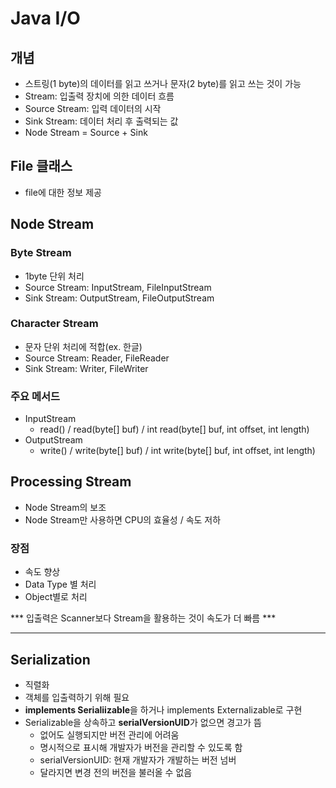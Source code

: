 # Java I/O
## 개념
- 스트링(1 byte)의 데이터를 읽고 쓰거나 문자(2 byte)를 읽고 쓰는 것이 가능
- Stream: 입출력 장치에 의한 데이터 흐름
- Source Stream: 입력 데이터의 시작
- Sink Stream: 데이터 처리 후 출력되는 값
- Node Stream = Source + Sink


## File 클래스
- file에 대한 정보 제공

## Node Stream
### Byte Stream
- 1byte 단위 처리
- Source Stream: InputStream, FileInputStream
- Sink Stream: OutputStream, FileOutputStream

### Character Stream
- 문자 단위 처리에 적합(ex. 한글)
- Source Stream: Reader, FileReader
- Sink Stream: Writer, FileWriter

### 주요 메서드
- InputStream
  + read() / read(byte[] buf) / int read(byte[] buf, int offset, int length)
- OutputStream
  + write() / write(byte[] buf) / int write(byte[] buf, int offset, int length)


## Processing Stream
- Node Stream의 보조
- Node Stream만 사용하면 CPU의 효율성 / 속도 저하

### 장점
- 속도 향상
- Data Type 별 처리
- Object별로 처리

*** 입출력은 Scanner보다 Stream을 활용하는 것이 속도가 더 빠름 ***

- - -
## Serialization
- 직렬화
- 객체를 입출력하기 위해 필요
- **implements Serialiizable**을 하거나 implements Externalizable로 구현
- Serializable을 상속하고 **serialVersionUID**가 없으면 경고가 뜸
  + 없어도 실행되지만 버전 관리에 어려움
  + 명시적으로 표시해 개발자가 버전을 관리할 수 있도록 함
  + serialVersionUID: 현재 개발자가 개발하는 버전 넘버
  + 달라지면 변경 전의 버전을 불러올 수 없음

